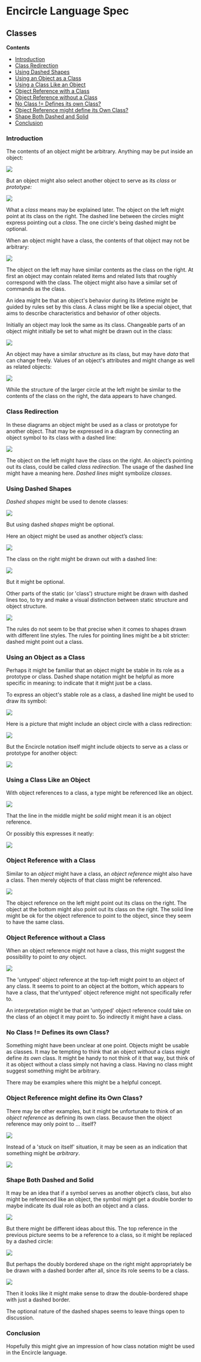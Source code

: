 ﻿Encircle Language Spec
======================

Classes
-------

__Contents__

- [Introduction](#introduction)
- [Class Redirection](#class-redirection)
- [Using Dashed Shapes](#using-dashed-shapes)
- [Using an Object as a Class](#using-an-object-as-a-class)
- [Using a Class Like an Object](#using-a-class-like-an-object)
- [Object Reference with a Class](#object-reference-with-a-class)
- [Object Reference without a Class](#object-reference-without-a-class)
- [No Class != Defines its own Class?](#no-class--defines-its-own-class)
- [Object Reference might define its Own Class?](#object-reference-might-define-its-own-class)
- [Shape Both Dashed and Solid](#shape-both-dashed-and-solid)
- [Conclusion](#conclusion)

### Introduction

The contents of an object might be arbitrary. Anything may be put inside an object:

![](images/Classes.001.png)

But an object might also select another object to serve as its *class* or *prototype:*

![](images/Classes.002.png)

What a *class* means may be explained later. The object on the left might point at its class on the right. The dashed line between the circles might express pointing out a *class*. The one circle's being dashed might be optional.

When an object might have a class, the contents of that object may not be arbitrary:

![](images/Classes.003.png)

The object on the left may have similar contents as the class on the right. At first an object may contain related items and related lists that roughly correspond with the class. The object might also have a similar set of commands as the class.

An idea might be that an object's behavior during its lifetime might be guided by rules set by this class. A class might be like a special object, that aims to describe characteristics and behavior of other objects.

Initially an object may look the same as its class. Changeable parts of an object might initially be set to what might be drawn out in the class:

![](images/Classes.004.png)

An object may have a similar *structure* as its class, but may have *data* that can change freely. Values of an object's attributes and might change as well as related objects:

![](images/Classes.005.png)

While the structure of the larger circle at the left might be similar to the contents of the class on the right, the data appears to have changed.

### Class Redirection

In these diagrams an object might be used as a class or prototype for another object. That may be expressed in a diagram by connecting an object symbol to its class with a dashed line:

![](images/Classes.006.png)

The object on the left might have the class on the right. An object’s pointing out its class, could be called *class redirection*. The usage of the dashed line might have a meaning here. *Dashed lines* might symbolize *classes*.

### Using Dashed Shapes

*Dashed shapes* might be used to denote classes:

![](images/Classes.007.png)

But using dashed *shapes* might be optional. 

Here an object might be used as another object’s class:

![](images/Classes.006.png)

The class on the right might be drawn out with a dashed line:

![](images/Classes.008.png)

But it might be optional. 

Other parts of the static (or 'class') structure might be drawn with dashed lines too, to try and make a visual distinction between static structure and object structure.

![](images/Classes.009.png)

The rules do not seem to be that precise when it comes to shapes drawn with different line styles. The rules for pointing lines might be a bit stricter: dashed might point out a class.

### Using an Object as a Class

Perhaps it might be familiar that an object might be stable in its role as a prototype or class. Dashed shape notation might be helpful as more specific in meaning: to indicate that it might just be a class.

To express an object's stable role as a class, a dashed line might be used to draw its symbol:

![](images/Classes.010.png)

Here is a picture that might include an object circle with a class redirection:

![](images/Classes.008.png)

But the Encircle notation itself might include objects to serve as a class or prototype for another object:

![](images/Classes.011.png)

### Using a Class Like an Object

With object references to a class, a type might be referenced like an object.

![](images/Classes.012.png)

That the line in the middle might be *solid* might mean it is an object reference.

Or possibly this expresses it neatly:

![](images/Classes.013.png)

### Object Reference with a Class

Similar to an *object* might have a class, an *object reference* might also have a class. Then merely objects of that class might be referenced.

![](images/Classes.014.png)

The object reference on the left might point out its class on the right. The object at the bottom might also point out its class on the right. The solid line might be ok for the object reference to point to the object, since they seem to have the same class.

### Object Reference without a Class

When an object reference might not have a class, this might suggest the possibility to point to *any* object.

![](images/Classes.015.png)

The 'untyped' object reference at the top-left might point to an object of any class. It seems to point to an object at the bottom, which appears to have a class, that the'untyped' object reference might not specifically refer to.

An interpretation might be that an 'untyped' object reference could take on the class of an object it may point to. So indirectly it might have a class.

### No Class != Defines its own Class?

Something might have been unclear at one point. Objects might be usable as classes. It may be tempting to think that an object *without* a class might define *its* *own* class. It might be handy to not think of it that way, but think of it as object without a class simply not having a class. Having no class might suggest something might be arbitrary.

There may be examples where this might be a helpful concept.

### Object Reference might define its Own Class?

There may be other examples, but it might be unfortunate to think of an *object reference* as defining its own class. Because then the object reference may only point to … itself?

![](images/Classes.016.png)

Instead of a 'stuck on itself' situation, it may be seen as an indication that something might be *arbitrary*.

![](images/Classes.015.png)

### Shape Both Dashed and Solid

It may be an idea that if a symbol serves as another object’s class, but also might be referenced like an object, the symbol might get a double border to maybe indicate its dual role as both an object and a class.

![](images/Classes.017.png)

But there might be different ideas about this. The top reference in the previous picture seems to be a reference to a class, so it might be replaced by a dashed circle:

![](images/Classes.018.png)

But perhaps the doubly bordered shape on the right might appropriately be be drawn with a dashed border after all, since its role seems to be a class.

![](images/Classes.019.png)

Then it looks like it might make sense to draw the double-bordered shape with just a dashed border.

The optional nature of the dashed shapes seems to leave things open to discussion.

### Conclusion

Hopefully this might give an impression of how class notation might be used in the Encircle language.